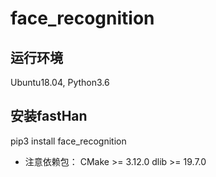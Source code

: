 # face_recognition

## 运行环境
Ubuntu18.04, Python3.6

## 安装fastHan
pip3 install face_recognition

- 注意依赖包：
CMake >= 3.12.0
dlib >= 19.7.0
